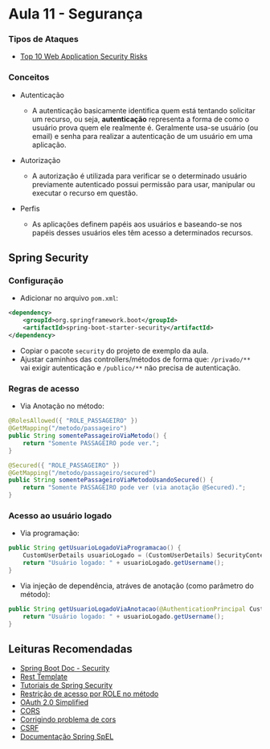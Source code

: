 # Aula 11 - Segurança

### Tipos de Ataques

- [Top 10 Web Application Security Risks](https://owasp.org/www-project-top-ten/)

### Conceitos

- Autenticação

  - A autenticação basicamente identifica quem está tentando solicitar um recurso, ou seja, **autenticação** representa a forma de como o usuário prova quem ele realmente é. Geralmente usa-se usuário (ou email) e senha para realizar a autenticação de um usuário em uma aplicação.

- Autorização

  - A autorização é utilizada para verificar se o determinado usuário previamente autenticado possui permissão para usar, manipular ou executar o recurso em questão.

- Perfis
  - As aplicações definem papéis aos usuários e baseando-se nos papéis desses usuários eles têm acesso a determinados recursos.


## Spring Security

### Configuração

- Adicionar no arquivo `pom.xml`:

```xml
<dependency>
    <groupId>org.springframework.boot</groupId>
    <artifactId>spring-boot-starter-security</artifactId>
</dependency>
```

- Copiar o pacote `security` do projeto de exemplo da aula.
- Ajustar caminhos das controllers/métodos de forma que: `/privado/**` vai exigir autenticação e `/publico/**` não precisa de autenticação.

### Regras de acesso

- Via Anotação no método:

```java
@RolesAllowed({ "ROLE_PASSAGEIRO" })
@GetMapping("/metodo/passageiro")
public String somentePassageiroViaMetodo() {
    return "Somente PASSAGEIRO pode ver.";
}

@Secured({ "ROLE_PASSAGEIRO" })
@GetMapping("/metodo/passageiro/secured")
public String somentePassageiroViaMetodoUsandoSecured() {
    return "Somente PASSAGEIRO pode ver (via anotação @Secured).";
}
```

### Acesso ao usuário logado

- Via programação:

```java
public String getUsuarioLogadoViaProgramacao() {
    CustomUserDetails usuarioLogado = (CustomUserDetails) SecurityContextHolder.getContext().getAuthentication().getPrincipal(); 
    return "Usuário logado: " + usuarioLogado.getUsername();
}
```

- Via injeção de dependência, atráves de anotação (como parâmetro do método):

```java
public String getUsuarioLogadoViaAnotacao(@AuthenticationPrincipal CustomUserDetails usuarioLogado) {
    return "Usuário logado: " + usuarioLogado.getUsername();
}
```

## Leituras Recomendadas
- [Spring Boot Doc - Security](https://docs.spring.io/spring-boot/docs/current/reference/htmlsingle/#boot-features-security)
- [Rest Template](https://www.baeldung.com/rest-template)
- [Tutoriais de Spring Security](https://www.baeldung.com/security-spring)
- [Restrição de acesso por ROLE no método](https://www.baeldung.com/spring-security-method-security)
- [OAuth 2.0 Simplified](https://www.oauth.com/)
- [CORS](https://developer.mozilla.org/en-US/docs/Web/HTTP/CORS)
- [Corrigindo problema de cors](https://www.baeldung.com/spring-security-cors-preflight)
- [CSRF](http://blog.caelum.com.br/protegendo-sua-aplicacao-web-contra-cross-site-request-forgerycsrf/)
- [Documentação Spring SpEL](https://docs.spring.io/autorepo/docs/spring-security/5.0.x/reference/html/el-access.html#el-common-built-in)
